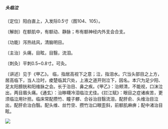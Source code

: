 ##### 头临泣

〔定位〕阳白直上，入发际0.5寸（图104、105）。 

〔解剖〕在额肌中，有额动、静脉；布有额神经内外支会合支。

〔功能〕泻热祛风，清脑明目。

〔主治〕头痛，目眩，目翳，流泪。

〔刺灸〕平刺0.5~0.8寸。可灸。

〔讲述〕见于《甲乙》。 临，指居高视下之意；泣，指泪水。穴当头部目之上方，居高临下，当人泣时，痠楚临其穴处，上液之道开则泣下，因名。本穴为足少阳、足太阳膀胱和阳维脉之会。长于治目、鼻之疾。《甲乙》：治颊清，不能视，口沫泣出，两目眉头痛。《通玄）：治眵䁾冷泪临泣尤佳。《拦江赋》：眼目之症诸疾苦，更须临泣用针担。临床常配攒竹、瞳子髎、合谷治目翳流泪，配肝俞、头维治目泣出，配肝俞治白翳。配头维、丝竹空、攒竹治口眼歪斜，前额肌麻痹；配中渚治目眩。

![](./img/图105.jpg)
